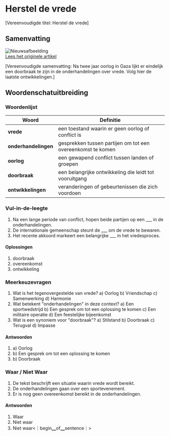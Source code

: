 # Herstel de vrede

[Vereenvoudigde titel: Herstel de vrede]

## Samenvatting

![Nieuwsafbeelding](https://prod-img.standaard.be/public/nieuws/gl56x8-funeral-of-israeli-soldier-daniel-shimon-perez-who-was-killed-during-the-deadly-october-7-2023-attack-by-hamas-in-jerusalem/alternates/BASE_SIXTEEN_NINE/Funeral%20of%20Israeli%20soldier%20Daniel%20Shimon%20Perez%20who%20was%20killed%20during%20the%20deadly%20October%207%202023%20attack%20by%20Hamas%20in%20Jerusalem)   
[Lees het originele artikel](https://www.standaard.be/buitenland/hamas-vraagt-meer-tijd-om-moeilijk-bereikbare-lichamen-gijzelaars-te-bergen-trump-erkent-gruwelijk-proces/35173881.html)

[Vereenvoudigde samenvatting: Na twee jaar oorlog in Gaza lijkt er eindelijk een doorbraak te zijn in de onderhandelingen over vrede. Volg hier de laatste ontwikkelingen.]

## Woordenschatuitbreiding

### Woordenlijst

| Woord | Definitie |
|-------|-----------|
| **vrede** | een toestand waarin er geen oorlog of conflict is |
| **onderhandelingen** | gesprekken tussen partijen om tot een overeenkomst te komen |
| **oorlog** | een gewapend conflict tussen landen of groepen |
| **doorbraak** | een belangrijke ontwikkeling die leidt tot vooruitgang |
| **ontwikkelingen** | veranderingen of gebeurtenissen die zich voordoen |

### Vul-in-de-leegte
1. Na een lange periode van conflict, hopen beide partijen op een ___ in de onderhandelingen.
2. De internationale gemeenschap steunt de ___ om de vrede te bewaren.
3. Het recente akkoord markeert een belangrijke ___ in het vredesproces.

#### Oplossingen
1. doorbraak
2. overeenkomst
3. ontwikkeling

### Meerkeuzevragen
1. Wat is het tegenovergestelde van vrede?
   a) Oorlog
   b) Vriendschap
   c) Samenwerking
   d) Harmonie
2. Wat betekent "onderhandelingen" in deze context?
   a) Een sportwedstrijd
   b) Een gesprek om tot een oplossing te komen
   c) Een militaire operatie
   d) Een feestelijke bijeenkomst
3. Wat is een synoniem voor "doorbraak"?
   a) Stilstand
   b) Doorbraak
   c) Terugval
   d) Impasse

#### Antwoorden
1. a) Oorlog
2. b) Een gesprek om tot een oplossing te komen
3. b) Doorbraak

### Waar / Niet Waar
1. De tekst beschrijft een situatie waarin vrede wordt bereikt.
2. De onderhandelingen gaan over een sportevenement.
3. Er is nog geen overeenkomst bereikt in de onderhandelingen.

#### Antwoorden
1. Waar
2. Niet waar
3. Niet waar<｜begin▁of▁sentence｜>
